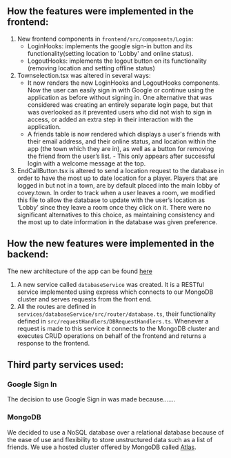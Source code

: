 ## How the features were implemented in the frontend:

1. New frontend components in `frontend/src/components/Login`:
   - LoginHooks: implements the google sign-in button and its functionality(setting location to 'Lobby' and online status).
   - LogoutHooks: implements the logout button on its functionality
     (removing location and setting offline status)
2. Townselection.tsx was altered in several ways:
   - It now renders the new LoginHooks and LogoutHooks components. Now the user can easily sign in with Google or continue using the application as before without signing in. One alternative that was considered was creating an entirely separate login page, but that was overlooked as it prevented users who did not wish to sign in access, or added an extra step in their interaction with the application.
   - A friends table is now rendered which displays a user's friends with their email address, and their online status, and location within the app (the town which they are in), as well as a button for removing the friend from the user’s list. - This only appears after successful login with a welcome message at the top.
3. EndCallButton.tsx is altered to send a location request to the database in order to have the most up to date location for a player. Players that are logged in but not in a town, are by default placed into the main lobby of covey.town. In order to track when a user leaves a room, we modified this file to allow the database to update with the user’s location as ‘Lobby’ since they leave a room once they click on it. There were no significant alternatives to this choice, as maintaining consistency and the most up to date information in the database was given preference.

## How the new features were implemented in the backend:

The new architecture of the app can be found [here](docs/arch.png)

1. A new service called `databaseService` was created. It is a RESTful service implemented using express which connects to our MongoDB cluster and serves requests from the front end.
2. All the routes are defined in `services/databaseService/src/router/database.ts`, their functionality defined in `src/requestHandlers/DBRequestHandlers.ts`. Whenever a request is made to this service it connects to the MongoDB cluster and executes CRUD operations on behalf of the frontend and returns a response to the frontend.

## Third party services used:

### Google Sign In

The decision to use Google Sign in was made because.......

### MongoDB

We decided to use a NoSQL database over a relational database because of the ease of use and flexibility to store unstructured data such as a list of friends. We use a hosted cluster offered by MongoDB called [Atlas](https://www.mongodb.com/cloud/atlas).
